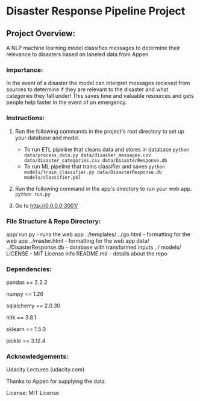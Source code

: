 # Disaster Response Pipeline Project

## Project Overview:
A NLP machine learning model classifies messages to determine their relevance to disasters based on labeled data from Appen.

### Importance:
In the event of a disaster the model can interpret messages recieved from sources to determine if they are relevant to the disaster and what categories they fall under! This saves time and valuable resources and gets people help faster in the event of an emergency.

### Instructions:
1. Run the following commands in the project's root directory to set up your database and model.

    - To run ETL pipeline that cleans data and stores in database
        `python data/process_data.py data/disaster_messages.csv data/disaster_categories.csv data/DisasterResponse.db`
    - To run ML pipeline that trains classifier and saves
        `python models/train_classifier.py data/DisasterResponse.db models/classifier.pkl`

2. Run the following command in the app's directory to run your web app.
    `python run.py`

3. Go to http://0.0.0.0:3001/

### File Structure & Repo Directory:
app/
run.py - runs the web app
../templates/
../go.html - formatting for the web app
../master.html - formatting for the web app
data/
../DisasterResponse.db - database with transformed inputs
../
models/
LICENSE - MIT License info
README.md - details about the repo


### Dependencies:
pandas == 2.2.2

numpy == 1.26

sqlalchemy == 2.0.30

nltk == 3.8.1

sklearn == 1.5.0

pickle == 3.12.4

### Acknowledgements:

Udacity Lectures (udacity.com)

Thanks to Appen for supplying the data.

License: MIT License
